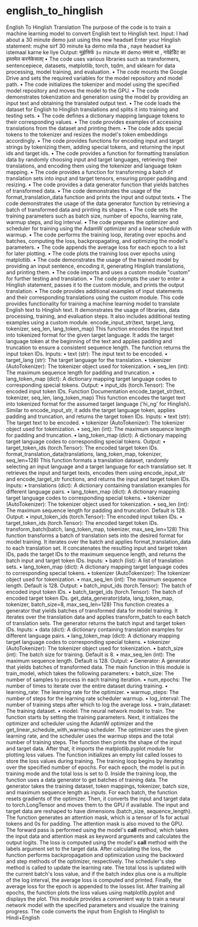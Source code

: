 # english_to_hinglish

English To Hinglish Translation
The purpose of the code is to train a machine learning model to convert English text to Hinglish 
text.
Input: I had about a 30 minute demo just using this new headset
Enter your Hinglish statement: mujhe sirf 30 minute ka demo mila tha , naye headset ka istemaal 
karne ke liye
Output: मुझेसिर्फ ३० minute का demo समला था , नयेहेडिेट का इस्तमेल करनेकेसलए
• The code uses various libraries such as transformers, sentencepiece, datasets, matplotlib, 
torch, tqdm, and sklearn for data processing, model training, and evaluation.
• The code mounts the Google Drive and sets the required variables for the model repository 
and model path.
• The code initializes the tokenizer and model using the specified model repository and moves 
the model to the GPU.
• The code demonstrates tokenization and generation using the model by providing an input 
text and obtaining the translated output text.
• The code loads the dataset for English to Hinglish translations and splits it into training and 
testing sets.
• The code defines a dictionary mapping language tokens to their corresponding values.
• The code provides examples of accessing translations from the dataset and printing them.
• The code adds special tokens to the tokenizer and resizes the model's token embeddings 
accordingly.
• The code provides functions for encoding input and target strings by tokenizing them, adding 
special tokens, and returning the input ids and target ids.
• The code provides a function for formatting translation data by randomly choosing input and 
target languages, retrieving their translations, and encoding them using the tokenizer and 
language token mapping.
• The code provides a function for transforming a batch of translation sets into input and 
target tensors, ensuring proper padding and resizing.
• The code provides a data generator function that yields batches of transformed data.
• The code demonstrates the usage of the format_translation_data function and prints the 
input and output texts.
• The code demonstrates the usage of the data generator function by retrieving a batch of 
transformed data and printing its shapes.
• The code sets the training parameters such as batch size, number of epochs, learning rate, 
warmup steps, and log interval.
• The code prepares the optimizer and scheduler for training using the AdamW optimizer and 
a linear schedule with warmup.
• The code performs the training loop, iterating over epochs and batches, computing the loss, 
backpropagating, and optimizing the model's parameters.
• The code appends the average loss for each epoch to a list for later plotting.
• The code plots the training loss over epochs using matplotlib.
• The code demonstrates the usage of the trained model by providing an input sentence, 
encoding it, generating Hinglish translations, and printing them.
• The code imports and uses a custom module "custom" for further testing and translation.
• The code prompts the user to enter a Hinglish statement, passes it to the custom module, 
and prints the output translation.
• The code provides additional examples of input statements and their corresponding 
translations using the custom module.
This code provides functionality for training a machine learning model to translate English text to 
Hinglish text. It demonstrates the usage of libraries, data processing, training, and evaluation steps. It 
also includes additional testing examples using a custom module.
encode_input_str(text, target_lang, tokenizer, seq_len, lang_token_map)
This function encodes the input text into tokenized format for the given target language. It adds the 
target language token at the beginning of the text and applies padding and truncation to ensure a 
consistent sequence length. The function returns the input token IDs.
Inputs:
• text (str): The input text to be encoded.
• target_lang (str): The target language for the translation.
• tokenizer (AutoTokenizer): The tokenizer object used for tokenization.
• seq_len (int): The maximum sequence length for padding and truncation.
• lang_token_map (dict): A dictionary mapping target language codes to corresponding special 
tokens.
Output:
• input_ids (torch.Tensor): The encoded input token IDs.
Function Documentation
encode_target_str(text, tokenizer, seq_len, lang_token_map)
This function encodes the target text into tokenized format for the assumed target language ('hi_ng' 
for Hinglish). Similar to encode_input_str, it adds the target language token, applies padding and 
truncation, and returns the target token IDs.
Inputs:
• text (str): The target text to be encoded.
• tokenizer (AutoTokenizer): The tokenizer object used for tokenization.
• seq_len (int): The maximum sequence length for padding and truncation.
• lang_token_map (dict): A dictionary mapping target language codes to corresponding special 
tokens.
Output:
• target_token_ids (torch.Tensor): The encoded target token IDs.
format_translation_data(translations, lang_token_map, tokenizer, seq_len=128)
This function formats a translation dataset, randomly selecting an input language and a target 
language for each translation set. It retrieves the input and target texts, encodes them 
using encode_input_str and encode_target_str functions, and returns the input and target token IDs.
Inputs:
• translations (dict): A dictionary containing translation examples for different language pairs.
• lang_token_map (dict): A dictionary mapping target language codes to corresponding special 
tokens.
• tokenizer (AutoTokenizer): The tokenizer object used for tokenization.
• seq_len (int): The maximum sequence length for padding and truncation. Default is 128.
Output:
• input_token_ids (torch.Tensor): The encoded input token IDs.
• target_token_ids (torch.Tensor): The encoded target token IDs.
transform_batch(batch, lang_token_map, tokenizer, max_seq_len=128)
This function transforms a batch of translation sets into the desired format for model training. It 
iterates over the batch and applies format_translation_data to each translation set. It concatenates 
the resulting input and target token IDs, pads the target IDs to the maximum sequence length, and 
returns the batch input and target token IDs.
Inputs:
• batch (list): A list of translation sets.
• lang_token_map (dict): A dictionary mapping target language codes to corresponding special 
tokens.
• tokenizer (AutoTokenizer): The tokenizer object used for tokenization.
• max_seq_len (int): The maximum sequence length. Default is 128.
Output:
• batch_input_ids (torch.Tensor): The batch of encoded input token IDs.
• batch_target_ids (torch.Tensor): The batch of encoded target token IDs.
get_data_generator(data, lang_token_map, tokenizer, batch_size=8, max_seq_len=128)
This function creates a generator that yields batches of transformed data for model training. It 
iterates over the translation data and applies transform_batch to each batch of translation sets. The 
generator returns the batch input and target token IDs.
Inputs:
• data (dict): A dictionary containing translation examples for different language pairs.
• lang_token_map (dict): A dictionary mapping target language codes to corresponding special 
tokens.
• tokenizer (AutoTokenizer): The tokenizer object used for tokenization.
• batch_size (int): The batch size for training. Default is 8.
• max_seq_len (int): The maximum sequence length. Default is 128.
Output:
• Generator: A generator that yields batches of transformed data.
The main function in this module is train_model, which takes the following parameters:
• batch_size: The number of samples to process in each training iteration.
• num_epochs: The number of times to iterate over the entire dataset during training.
• learning_rate: The learning rate for the optimizer.
• warmup_steps: The number of steps for the learning rate scheduler warmup.
• log_interval: The number of training steps after which to log the average loss.
• train_dataset: The training dataset.
• model: The neural network model to train.
The function starts by setting the training parameters.
Next, it initializes the optimizer and scheduler using the AdamW optimizer and 
the get_linear_schedule_with_warmup scheduler. The optimizer uses the given learning rate, and 
the scheduler uses the warmup steps and the total number of training steps.
The function then prints the shape of the input and target data.
After that, it imports the matplotlib.pyplot module for plotting loss values.
The function initializes an empty list called losses to store the loss values during training.
The training loop begins by iterating over the specified number of epochs. For each epoch, the 
model is put in training mode and the total loss is set to 0.
Inside the training loop, the function uses a data generator to get batches of training data. The 
generator takes the training dataset, token mappings, tokenizer, batch size, and maximum 
sequence length as inputs.
For each batch, the function resets gradients of the optimizer. Then, it converts the input and 
target data to torch.LongTensor and moves them to the GPU if available. The input and target 
data are reshaped to have dimensions (batch_size, sequence_length).
The function generates an attention mask, which is a tensor of 1s for actual tokens and 0s for 
padding. The attention mask is also moved to the GPU.
The forward pass is performed using the model's __call__ method, which takes the input data 
and attention mask as keyword arguments and calculates the output logits. The loss is 
computed using the model's __call__ method with the labels argument set to the target data.
After calculating the loss, the function performs backpropagation and optimization using 
the backward and step methods of the optimizer, respectively. The scheduler's step method is 
called to update the learning rate.
The total loss is updated with the current batch's loss value, and if the batch index plus one is 
a multiple of the log interval, the average loss is computed and printed.
Finally, the average loss for the epoch is appended to the losses list.
After training all epochs, the function plots the loss values using matplotlib.pyplot and displays 
the plot.
This module provides a convenient way to train a neural network model with the specified 
parameters and visualize the training progress.
The code converts the input from English to Hinglish to Hindi+English
